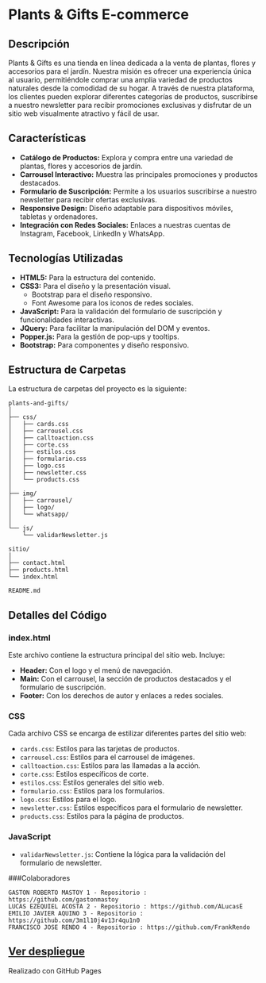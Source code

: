 # Plants & Gifts E-commerce

## Descripción

Plants & Gifts es una tienda en línea dedicada a la venta de plantas, flores y accesorios para el jardín. Nuestra misión es ofrecer una experiencia única al usuario, permitiéndole comprar una amplia variedad de productos naturales desde la comodidad de su hogar. A través de nuestra plataforma, los clientes pueden explorar diferentes categorías de productos, suscribirse a nuestro newsletter para recibir promociones exclusivas y disfrutar de un sitio web visualmente atractivo y fácil de usar.

## Características

- **Catálogo de Productos:** Explora y compra entre una variedad de plantas, flores y accesorios de jardín.
- **Carrousel Interactivo:** Muestra las principales promociones y productos destacados.
- **Formulario de Suscripción:** Permite a los usuarios suscribirse a nuestro newsletter para recibir ofertas exclusivas.
- **Responsive Design:** Diseño adaptable para dispositivos móviles, tabletas y ordenadores.
- **Integración con Redes Sociales:** Enlaces a nuestras cuentas de Instagram, Facebook, LinkedIn y WhatsApp.

## Tecnologías Utilizadas

- **HTML5:** Para la estructura del contenido.
- **CSS3:** Para el diseño y la presentación visual.
  - Bootstrap para el diseño responsivo.
  - Font Awesome para los iconos de redes sociales.
- **JavaScript:** Para la validación del formulario de suscripción y funcionalidades interactivas.
- **JQuery:** Para facilitar la manipulación del DOM y eventos.
- **Popper.js:** Para la gestión de pop-ups y tooltips.
- **Bootstrap:** Para componentes y diseño responsivo.



## Estructura de Carpetas
La estructura de carpetas del proyecto es la siguiente:
```
plants-and-gifts/
│
├── css/
│   ├── cards.css
│   ├── carrousel.css
│   ├── calltoaction.css
│   ├── corte.css
│   ├── estilos.css
│   ├── formulario.css
│   ├── logo.css
│   ├── newsletter.css
│   └── products.css
│
├── img/
│   ├── carrousel/
│   ├── logo/
│   └── whatsapp/
│
└── js/
    └── validarNewsletter.js

sitio/
│
├── contact.html
├── products.html
└── index.html

README.md
```



## Detalles del Código

### index.html

Este archivo contiene la estructura principal del sitio web. Incluye:

- **Header:** Con el logo y el menú de navegación.
- **Main:** Con el carrousel, la sección de productos destacados y el formulario de suscripción.
- **Footer:** Con los derechos de autor y enlaces a redes sociales.

### CSS

Cada archivo CSS se encarga de estilizar diferentes partes del sitio web:

- `cards.css`: Estilos para las tarjetas de productos.
- `carrousel.css`: Estilos para el carrousel de imágenes.
- `calltoaction.css`: Estilos para las llamadas a la acción.
- `corte.css`: Estilos específicos de corte.
- `estilos.css`: Estilos generales del sitio web.
- `formulario.css`: Estilos para los formularios.
- `logo.css`: Estilos para el logo.
- `newsletter.css`: Estilos específicos para el formulario de newsletter.
- `products.css`: Estilos para la página de productos.

### JavaScript

- `validarNewsletter.js`: Contiene la lógica para la validación del formulario de newsletter.
  

###Colaboradores
```
GASTON ROBERTO MASTOY 1 - Repositorio : https://github.com/gastonmastoy
LUCAS EZEQUIEL ACOSTA 2 - Repositorio : https://github.com/ALucasE
EMILIO JAVIER AQUINO 3 - Repositorio : https://github.com/3m1l10j4v13r4qu1n0
FRANCISCO JOSE RENDO 4 - Repositorio : https://github.com/FrankRendo
```


## [Ver despliegue](https://gastonmastoy.github.io/tpfullstackgrupo2github.io/)
Realizado con GitHub Pages


